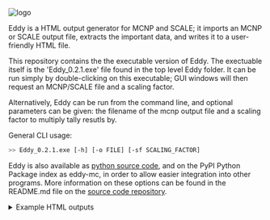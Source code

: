 ![logo](https://cerberusnuclear.com/wp-content/uploads/2020/10/EddyLinkedin.jpg)

Eddy is a HTML output generator for MCNP and SCALE; it imports an MCNP or SCALE output file, extracts the important data, and writes it to a user-friendly HTML file.

This repository contains the the executable version of Eddy. The exectuable itself is the 'Eddy_0.2.1.exe' file found in the top level Eddy folder. It can be run simply by double-clicking on this executable; GUI windows will then request an MCNP/SCALE file and a scaling factor.

Alternatively, Eddy can be run from the command line, and optional parameters can be given: 
the filename of the mcnp output file and a scaling factor to multiply tally resutls by.

General CLI usage:

```bash
>> Eddy_0.2.1.exe [-h] [-o FILE] [-sf SCALING_FACTOR]
```

Eddy is also available as [python source code](https://github.com/Cerberus-Nuclear/.Eddy-Source), and on the PyPI Python Package index as eddy-mc, in order to allow easier integration into other programs. More information on these options can be found in the README.md file on the [source code repository](https://github.com/Cerberus-Nuclear/.Eddy-Source).

<details>
  <summary>Example HTML outputs</summary>
  <img src="https://cerberusnuclear.com/wp-content/uploads/2020/10/eddy-screen-shot-2.jpg" name="image-name">
  <img src="https://cerberusnuclear.com/wp-content/uploads/2020/10/Results_Summary-1.jpg" name="image-name">
  <img src="https://cerberusnuclear.com/wp-content/uploads/2020/10/Results_Stats-1.jpg" name="image-name">
  <img src="https://cerberusnuclear.com/wp-content/uploads/2020/10/WarningsComments.jpg" name="image-name">
  <img src="https://cerberusnuclear.com/wp-content/uploads/2020/10/particles-1.jpg" name="image-name">
</details>
